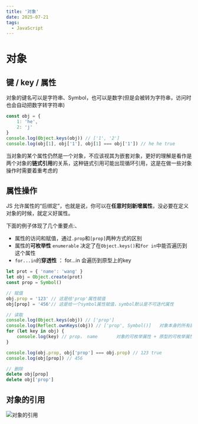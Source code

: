 ```yaml
---
title: '对象'
date: 2025-07-21
tags:
  - JavaScript
---
```


# 对象

## 键 / key / 属性

对象的键名可以是字符串、Symbol，也可以是数字(但是会被转为字符串，访问时也会自动把数字转字符串)

```js
const obj = {
    1: 'he',
    2: 'j'
}
console.log(Object.keys(obj)) // ['1', '2']
console.log(obj[1], obj['1'], obj[1] === obj['1']) // he he true
```

当对象的某个属性仍然是一个对象，不应该视其为嵌套对象，更好的理解是看作是两个对象的**链式引用**的关系，这种链式引用可能出现循环引用，这是在做一些对象操作时需要着重考虑的


## 属性操作

JS 允许属性的“后绑定”，也就是说，你可以在**任意时刻新增属性**，没必要在定义对象的时候，就定义好属性。


下面的例子体现了几个重要点:、
- 属性的访问和赋值，通过`.prop`和`[prop]`两种方式的区别
- 属性的**可枚举性** `enumerable` 决定了在`Object.keys()`和`for in`中能否遍历到这个属性
- `for...in`的**穿透性** ： for...in 会遍历到原型上的key


```js
let prot = { 'name': 'wang' }
let obj = Object.create(prot)
const prop = Symbol()

// 赋值
obj.prop = '123' // 这是给'prop'属性赋值
obj[prop] = '456'// 这是给一个symbol属性赋值，symbol默认是不可迭代属性

// 读取
console.log(Object.keys(obj)) // ['prop']
console.log(Reflect.ownKeys(obj)) // ['prop', Symbol()]   对象本身的所有属性！
for (let key in obj) {
    console.log(key) // prop， name       对象的可枚举属性 + 原型的可枚举属性！
}

console.log(obj.prop, obj['prop'] === obj.prop) // 123 true
console.log(obj[prop]) // 456

// 删除
delete obj[prop]
delete obj['prop']
```



## 对象的引用

![对象的引用](/post-assets/objQuate.png)